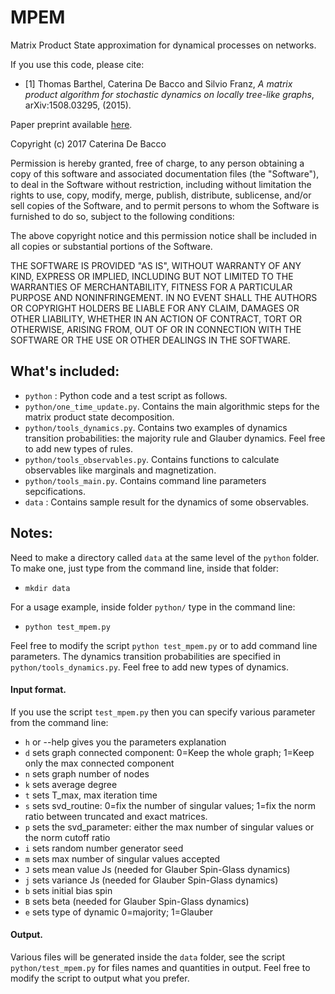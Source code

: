 # MPEM
Matrix Product State approximation for dynamical processes on networks.

If you use this code, please cite:

- [1] Thomas Barthel, Caterina De Bacco and Silvio Franz, *A matrix product algorithm for stochastic dynamics on locally tree-like graphs*, 	arXiv:1508.03295, (2015).

Paper preprint available [here](http://arxiv.org/abs/1508.03295).

Copyright (c) 2017 Caterina De Bacco

Permission is hereby granted, free of charge, to any person obtaining a copy of this software and associated documentation files (the "Software"), to deal in the Software without restriction, including without limitation the rights to use, copy, modify, merge, publish, distribute, sublicense, and/or sell copies of the Software, and to permit persons to whom the Software is furnished to do so, subject to the following conditions:

The above copyright notice and this permission notice shall be included in all copies or substantial portions of the Software.

THE SOFTWARE IS PROVIDED "AS IS", WITHOUT WARRANTY OF ANY KIND, EXPRESS OR IMPLIED, INCLUDING BUT NOT LIMITED TO THE WARRANTIES OF MERCHANTABILITY, FITNESS FOR A PARTICULAR PURPOSE AND NONINFRINGEMENT. IN NO EVENT SHALL THE AUTHORS OR COPYRIGHT HOLDERS BE LIABLE FOR ANY CLAIM, DAMAGES OR OTHER LIABILITY, WHETHER IN AN ACTION OF CONTRACT, TORT OR OTHERWISE, ARISING FROM, OUT OF OR IN CONNECTION WITH THE SOFTWARE OR THE USE OR OTHER DEALINGS IN THE SOFTWARE.

## What's included:
- `python` : Python code and a test script as follows.
- `python/one_time_update.py`. Contains the main algorithmic steps for the matrix product state decomposition.
- `python/tools_dynamics.py`. Contains two examples of dynamics transition probabilities: the majority rule and Glauber dynamics. Feel free to add new types of rules.
- `python/tools_observables.py`. Contains functions to calculate observables like marginals and magnetization.
- `python/tools_main.py`. Contains command line parameters sepcifications.
- `data` : Contains sample result for the dynamics of some observables.

## Notes:
Need to make a directory called `data` at the same level of the `python` folder. 
To make one, just type from the command line, inside that folder: 
* `mkdir data`

For a usage example, inside folder `python/` type in the command line:
* `python test_mpem.py`

Feel free to modify the script `python test_mpem.py` or to add command line parameters.
The dynamics transition probabilities are specified in `python/tools_dynamics.py`. Feel free to add new types of dynamics.

#### Input format.
If you use the script `test_mpem.py` then you can specify various parameter from the command line:
- `h` or --help gives you the parameters explanation
- `d` sets graph connected component: 0=Keep the whole graph; 1=Keep only the max connected component
- `n` sets graph number of nodes
- `k` sets average degree
- `t` sets T_max, max iteration time
- `s` sets svd_routine: 0=fix the number of singular values; 1=fix the norm ratio between truncated and exact matrices. 
- `p` sets the svd_parameter: either the max number of singular values or the norm cutoff ratio
- `i` sets random number generator seed
- `m` sets max number of singular values accepted
- `J` sets mean value Js  (needed for Glauber Spin-Glass dynamics)
- `j` sets variance Js    (needed for Glauber Spin-Glass dynamics)
- `b` sets initial bias spin      
- `B` sets beta            (needed for Glauber Spin-Glass dynamics)
- `e` sets type of dynamic 0=majority; 1=Glauber   

#### Output.
Various files will be generated inside the `data` folder, see the script `python/test_mpem.py` for files names and quantities in output. Feel free to modify the script to output what you prefer.



